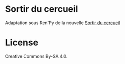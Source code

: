 # Sortir du cercueil

Adaptation sous Ren'Py de la nouvelle [Sortir du cercueil](https://crowdagger.fr/sortir-du-cercueil/)

# License

Creative Commons By-SA 4.0.
